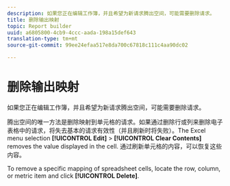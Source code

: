 ```yaml
---
description: 如果您正在编辑工作簿，并且希望为新请求腾出空间，可能需要删除请求。
title: 删除输出映射
topic: Report builder
uuid: a6805800-4cb9-4ccc-aada-198a15def643
translation-type: tm+mt
source-git-commit: 99ee24efaa517e8da700c67818c111c4aa90dc02

---
```



# 删除输出映射

如果您正在编辑工作簿，并且希望为新请求腾出空间，可能需要删除请求。

腾出空间的唯一方法是删除映射到单元格的请求。如果通过删除行或列来删除电子表格中的请求，将失去基本的请求有效性（并且刷新时将失败）。The Excel menu selection **[!UICONTROL Edit]** &gt; **[!UICONTROL Clear Contents]** removes the value displayed in the cell. 通过刷新单元格的内容，可以恢复这些内容。

To remove a specific mapping of spreadsheet cells, locate the row, column, or metric item and click **[!UICONTROL Delete]**.

